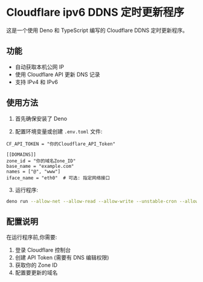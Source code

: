 # Cloudflare ipv6 DDNS 定时更新程序

这是一个使用 Deno 和 TypeScript 编写的 Cloudflare DDNS 定时更新程序。

## 功能

- 自动获取本机公网 IP
- 使用 Cloudflare API 更新 DNS 记录
- 支持 IPv4 和 IPv6

## 使用方法

1. 首先确保安装了 Deno

2. 配置环境变量或创建 `.env.toml` 文件:

```
CF_API_TOKEN = "你的Cloudflare_API_Token"

[[DOMAINS]]
zone_id = "你的域名Zone_ID"
base_name = "example.com"
names = ["@", "www"]
iface_name = "eth0"  # 可选: 指定网络接口
```

3. 运行程序:

```bash
deno run --allow-net --allow-read --allow-write --unstable-cron --allow-env --allow-sys main.ts
```

## 配置说明

在运行程序前,你需要:

1. 登录 Cloudflare 控制台
2. 创建 API Token (需要有 DNS 编辑权限)
3. 获取你的 Zone ID
4. 配置要更新的域名
